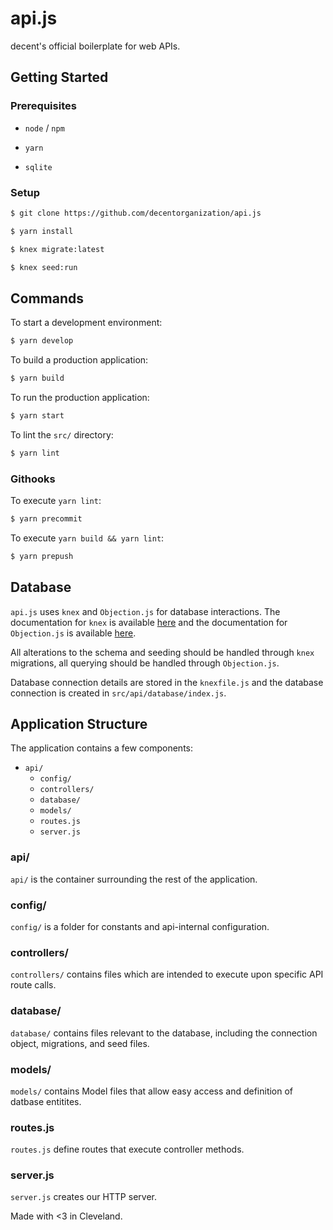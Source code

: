 # api.js

decent's official boilerplate for web APIs.

## Getting Started

### Prerequisites

* `node` / `npm`

* `yarn`

* `sqlite`

### Setup

```sh
$ git clone https://github.com/decentorganization/api.js
```

```sh
$ yarn install
```

```sh
$ knex migrate:latest
```

```sh
$ knex seed:run
```

## Commands

To start a development environment:

```sh
$ yarn develop
```

To build a production application:

```sh
$ yarn build
```

To run the production application:

```sh
$ yarn start
```

To lint the `src/` directory:

```sh
$ yarn lint
```

### Githooks

To execute `yarn lint`:

```sh
$ yarn precommit
```

To execute `yarn build && yarn lint`:

```sh
$ yarn prepush
```

## Database

`api.js` uses `knex` and `Objection.js` for database interactions. The documentation for `knex` is
available [here](http://knexjs.org/) and the documentation for `Objection.js` is available
[here](http://vincit.github.io/objection.js/).

All alterations to the schema and seeding should be handled through `knex` migrations, all querying
should be handled through `Objection.js`.

Database connection details are stored in the `knexfile.js` and the database connection is
created in `src/api/database/index.js`.

## Application Structure

The application contains a few components:

* `api/`
  * `config/`
  * `controllers/`
  * `database/`
  * `models/`
  * `routes.js`
  * `server.js`

### api/

`api/` is the container surrounding the rest of the application.

### config/

`config/` is a folder for constants and api-internal configuration.

### controllers/

`controllers/` contains files which are intended to execute upon specific API route calls.

### database/

`database/` contains files relevant to the database, including the connection object, migrations,
and seed files.

### models/

`models/` contains Model files that allow easy access and definition of datbase entitites.

### routes.js

`routes.js` define routes that execute controller methods.

### server.js

`server.js` creates our HTTP server.

Made with <3 in Cleveland.
